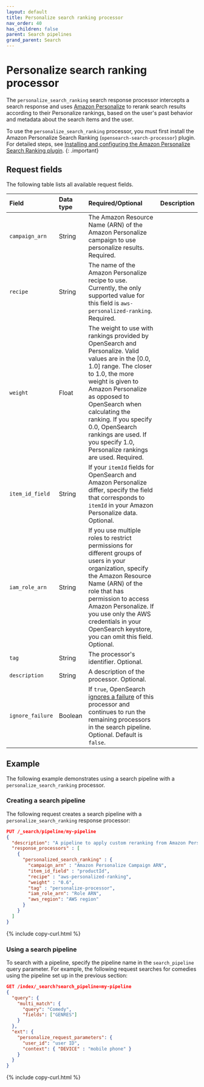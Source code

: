 ```yaml
---
layout: default
title: Personalize search ranking processor
nav_order: 40
has_children: false
parent: Search pipelines
grand_parent: Search
---
```


# Personalize search ranking processor

The `personalize_search_ranking` search response processor intercepts a search response and uses [Amazon Personalize](https://aws.amazon.com/personalize/) to rerank search results according to their Personalize rankings, based on the user's past behavior and metadata about the search items and the user.

To use the `personalize_search_ranking` processor, you must first install the Amazon Personalize Search Ranking (`opensearch-search-processor`) plugin. For detailed steps, see [Installing and configuring the Amazon Personalize Search Ranking plugin](https://docs.aws.amazon.com/personalize/latest/dg/opensearch-plugin-install.html).
{: .important}

## Request fields

The following table lists all available request fields.

Field | Data type | Required/Optional | Description
:--- | :--- | :--- | :---
`campaign_arn` | String |  The Amazon Resource Name (ARN) of the Amazon Personalize campaign to use personalize results. Required.
`recipe` | String | The name of the Amazon Personalize recipe to use. Currently, the only supported value for this field is `aws-personalized-ranking`. Required.
`weight` | Float | The weight to use with rankings provided by OpenSearch and Personalize. Valid values are in the [0.0, 1.0] range. The closer to 1.0, the more weight is given to Amazon Personalize as opposed to OpenSearch when calculating the ranking. If you specify 0.0, OpenSearch rankings are used. If you specify 1.0, Personalize rankings are used. Required.
`item_id_field` | String | If your `itemId` fields for OpenSearch and Amazon Personalize differ, specify the field that corresponds to `itemId` in your Amazon Personalize data. Optional.
`iam_role_arn` | String | If you use multiple roles to restrict permissions for different groups of users in your organization, specify the Amazon Resource Name (ARN) of the role that has permission to access Amazon Personalize. If you use only the AWS credentials in your OpenSearch keystore, you can omit this field. Optional.
`tag` | String | The processor's identifier. Optional.
`description` | String | A description of the processor. Optional.
`ignore_failure` | Boolean | If `true`, OpenSearch [ignores a failure]({{site.url}}{{site.baseurl}}/search-plugins/search-pipelines/index/#ignoring-processor-failures) of this processor and continues to run the remaining processors in the search pipeline. Optional. Default is `false`.

## Example 

The following example demonstrates using a search pipeline with a `personalize_search_ranking` processor.

### Creating a search pipeline 

The following request creates a search pipeline with a `personalize_search_ranking` response processor:

```json
PUT /_search/pipeline/my-pipeline
{
  "description": "A pipeline to apply custom reranking from Amazon Personalize",
  "response_processors" : [
    {
      "personalized_search_ranking" : {
        "campaign_arn" : "Amazon Personalize Campaign ARN",
        "item_id_field" : "productId",
        "recipe" : "aws-personalized-ranking",
        "weight" : "0.6",
        "tag" : "personalize-processor",
        "iam_role_arn": "Role ARN",
        "aws_region": "AWS region"
      }
    }
  ]
}
```
{% include copy-curl.html %}

### Using a search pipeline

To search with a pipeline, specify the pipeline name in the `search_pipeline` query parameter. For example, the following request searches for comedies using the pipeline set up in the previous section:

```json
GET /index/_search?search_pipeline=my-pipeline
{
  "query": {
    "multi_match": {
      "query": "Comedy",
      "fields": ["GENRES"]
    }
  },
  "ext": {
    "personalize_request_parameters": {
      "user_id": "user ID",
      "context": { "DEVICE" : "mobile phone" }
    }
  }
}
```
{% include copy-curl.html %}
